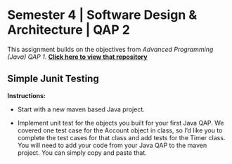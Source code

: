 # Semester 4 | Software Design & Architecture | QAP 2
 
 This assignment builds on the objectives from *Advanced Programming (Java) QAP 1*. [**Click here to view that repository**](https://github.com/MakenzieRoberts/S4_Java_QAP1)
## Simple Junit Testing

**Instructions:**

 - Start with a new maven based Java project.

 - Implement unit test for the objects you built for your first Java QAP. We covered one test case for the Account object in class, so I’d like you to complete the test cases for that class and add tests for the Timer class. You will need to add your code from your Java QAP to the maven project. You can simply copy and paste that.
